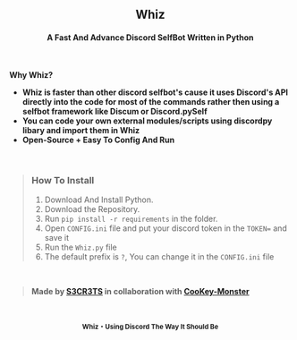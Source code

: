 <h2 align="center">Whiz</h2>
<h4 align="center">A Fast And Advance Discord SelfBot Written in Python</h4>

<br>

**Why Whiz?**
- **Whiz is faster than other discord selfbot's cause it uses Discord's API directly into the code for most of the commands rather then using a selfbot framework like Discum or Discord.pySelf**
- **You can code your own external modules/scripts using discordpy libary and import them in Whiz**
- **Open-Source + Easy To Config And Run**

<br>

> ### How To Install
> 1. Download And Install Python.
> 2. Download the Repository.
> 3. Run `pip install -r requirements` in the folder.
> 4. Open `CONFIG.ini` file and put your discord token in the `TOKEN=` and save it
> 5. Run the `Whiz.py` file
> 6. The default prefix is `?`, You can change it in the `CONFIG.ini` file

<br>

> **Made by [S3CR3TS](https://github.com/SecretsX) in collaboration with [CooKey-Monster](https://github.com/CooKey-Monster)**

<br>

<p align="center"><sub><b>Whiz・Using Discord The Way It Should Be</b></sub></p>
